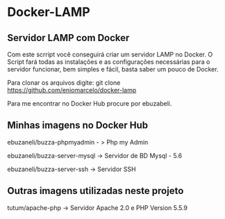 # Docker-LAMP
Servidor LAMP com Docker
------------------------------------------------------------------------------------------------------------------------------------------

Com este scrript você conseguirá criar um servidor LAMP no Docker.
O Script fará todas as instalações e as configurações necessárias para o servidor funcionar, bem simples e fácil, basta saber um pouco de Docker.

Para clonar os arquivos digite: git clone https://github.com/eniomarcelo/docker-lamp


Para me encontrar no Docker Hub procure por ebuzabeli.

Minhas imagens no Docker Hub
------------------------------
ebuzaneli/buzza-phpmyadmin - > Php my Admin

ebuzaneli/buzza-server-mysql -> Servidor de BD Mysql - 5.6

ebuzaneli/buzza-server-ssh -> Servidor SSH

Outras imagens utilizadas neste projeto
-----------------------------------------
tutum/apache-php -> Servidor Apache 2.0 e PHP Version 5.5.9

